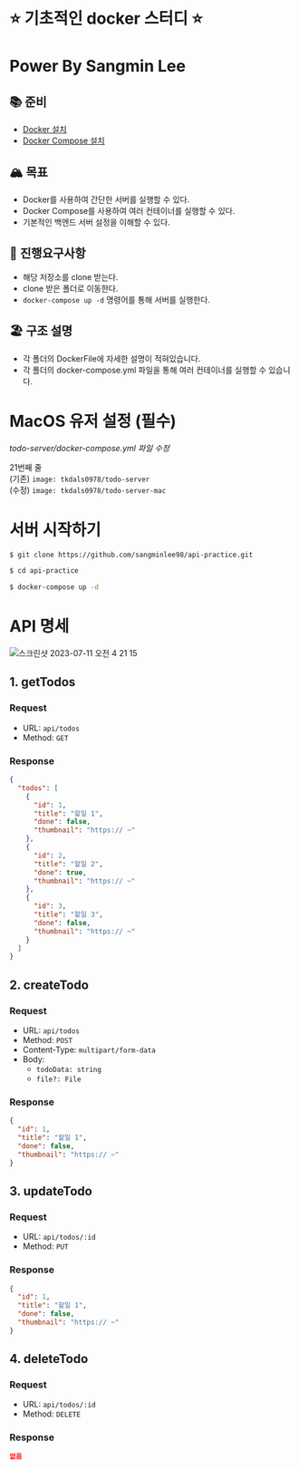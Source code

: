 # ⭐ 기초적인 docker 스터디 ⭐

# Power By Sangmin Lee

## 📚 준비
- [Docker 설치](https://docs.docker.com/get-docker/)
- [Docker Compose 설치](https://docs.docker.com/compose/install/)

## 🏔️ 목표
- Docker를 사용하여 간단한 서버를 실행할 수 있다.
- Docker Compose를 사용하여 여러 컨테이너를 실행할 수 있다.
- 기본적인 백엔드 서버 설정을 이해할 수 있다.

## 🌈 진행요구사항
- 해당 저장소를 clone 받는다.
- clone 받은 폴더로 이동한다.
- `docker-compose up -d` 명령어를 통해 서버를 실행한다.

## 🏖️ 구조 설명
- 각 폴더의 DockerFile에 자세한 설명이 적혀있습니다.
- 각 폴더의 docker-compose.yml 파일을 통해 여러 컨테이너를 실행할 수 있습니다.


# MacOS 유저 설정 (필수)

*todo-server/docker-compose.yml 파일 수정*

21번째 줄 <br/>
(기존) `image: tkdals0978/todo-server` <br/>
(수정) `image: tkdals0978/todo-server-mac` <br/>

# 서버 시작하기
```bash
$ git clone https://github.com/sangminlee98/api-practice.git
```

```bash
$ cd api-practice
```

```bash
$ docker-compose up -d
```

# API 명세
![스크린샷 2023-07-11 오전 4 21 15](https://github.com/sangminlee98/api-practice/assets/83197138/c6d8731b-346c-4bfc-9c0c-c0db3e5c3e9b)

## 1. getTodos

### Request

- URL: `api/todos`
- Method: `GET`

### Response

```json
{
  "todos": [
    {
      "id": 1,
      "title": "할일 1",
      "done": false,
      "thumbnail": "https:// ~"
    },
    {
      "id": 2,
      "title": "할일 2",
      "done": true,
      "thumbnail": "https:// ~"
    },
    {
      "id": 3,
      "title": "할일 3",
      "done": false,
      "thumbnail": "https:// ~"
    }
  ]
}
```

## 2. createTodo

### Request

- URL: `api/todos`
- Method: `POST`
- Content-Type: `multipart/form-data`
- Body:
  - `todoData: string`
  - `file?: File`

### Response

```json
{
  "id": 1,
  "title": "할일 1",
  "done": false,
  "thumbnail": "https:// ~"
}
```

## 3. updateTodo

### Request

- URL: `api/todos/:id`
- Method: `PUT`

### Response

```json
{
  "id": 1,
  "title": "할일 1",
  "done": false,
  "thumbnail": "https:// ~"
}
```

## 4. deleteTodo

### Request

- URL: `api/todos/:id`
- Method: `DELETE`

### Response

```json
없음
```
